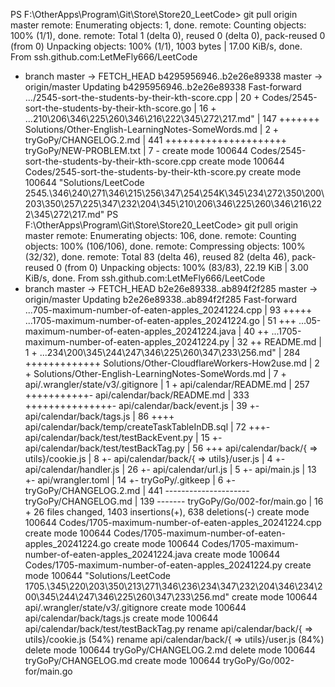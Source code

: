 <!--
 * @Author: LetMeFly
 * @Date: 2024-12-25 00:12:36
 * @LastEditors: LetMeFly.xyz
 * @LastEditTime: 2024-12-25 00:12:36
-->
PS F:\OtherApps\Program\Git\Store\Store20_LeetCode> git pull origin master
remote: Enumerating objects: 1, done.
remote: Counting objects: 100% (1/1), done.
remote: Total 1 (delta 0), reused 0 (delta 0), pack-reused 0 (from 0)
Unpacking objects: 100% (1/1), 1003 bytes | 17.00 KiB/s, done.
From ssh.github.com:LetMeFly666/LeetCode
 * branch                    master     -> FETCH_HEAD
   b4295956946..b2e26e89338  master     -> origin/master
Updating b4295956946..b2e26e89338
Fast-forward
 .../2545-sort-the-students-by-their-kth-score.cpp  |  20 +
 Codes/2545-sort-the-students-by-their-kth-score.go |  16 +
 ...210\206\346\225\260\346\216\222\345\272\217.md" | 147 +++++++
 Solutions/Other-English-LearningNotes-SomeWords.md |   2 +
 tryGoPy/CHANGELOG.2.md                             | 441 +++++++++++++++++++++
 tryGoPy/NEW-PROBLEM.txt                            |   7 -
 create mode 100644 Codes/2545-sort-the-students-by-their-kth-score.cpp
 create mode 100644 Codes/2545-sort-the-students-by-their-kth-score.py
 create mode 100644 "Solutions/LeetCode 2545.\346\240\271\346\215\256\347\254\254K\345\234\272\350\200\203\350\257\225\347\232\204\345\210\206\346\225\260\346\216\222\345\272\217.md"
PS F:\OtherApps\Program\Git\Store\Store20_LeetCode> git pull origin master
remote: Enumerating objects: 106, done.
remote: Counting objects: 100% (106/106), done.
remote: Compressing objects: 100% (32/32), done.
remote: Total 83 (delta 46), reused 82 (delta 46), pack-reused 0 (from 0)
Unpacking objects: 100% (83/83), 22.19 KiB | 3.00 KiB/s, done.
From ssh.github.com:LetMeFly666/LeetCode
 * branch                    master     -> FETCH_HEAD
   b2e26e89338..ab894f2f285  master     -> origin/master
Updating b2e26e89338..ab894f2f285
Fast-forward
 ...705-maximum-number-of-eaten-apples_20241224.cpp |  93 +++++        
 ...1705-maximum-number-of-eaten-apples_20241224.go |  51 +++
 ...05-maximum-number-of-eaten-apples_20241224.java |  40 ++
 ...1705-maximum-number-of-eaten-apples_20241224.py |  32 ++
 README.md                                          |   1 +
 ...234\200\345\244\247\346\225\260\347\233\256.md" | 284 +++++++++++++
 Solutions/Other-CloudflareWorkers-How2use.md       |   2 +
 Solutions/Other-English-LearningNotes-SomeWords.md |   7 +
 api/.wrangler/state/v3/.gitignore                  |   1 +
 api/calendar/README.md                             | 257 +++++++++++- 
 api/calendar/back/README.md                        | 333 +++++++++++++++-
 api/calendar/back/event.js                         |  39 +-
 api/calendar/back/tags.js                          |  86 ++++
 api/calendar/back/temp/createTaskTableInDB.sql     |  72 +++-
 api/calendar/back/test/testBackEvent.py            |  15 +-
 api/calendar/back/test/testBackTag.py              |  56 +++
 api/calendar/back/{ => utils}/cookie.js            |   8 +-
 api/calendar/back/{ => utils}/user.js              |   4 +-
 api/calendar/handler.js                            |  26 +-
 api/calendar/url.js                                |   5 +-
 api/main.js                                        |  13 +-
 api/wrangler.toml                                  |  14 +-
 tryGoPy/.gitkeep                                   |   6 +-
 tryGoPy/CHANGELOG.2.md                             | 441 ---------------------
 tryGoPy/CHANGELOG.md                               | 139 -------
 tryGoPy/Go/002-for/main.go                         |  16 +
 26 files changed, 1403 insertions(+), 638 deletions(-)
 create mode 100644 Codes/1705-maximum-number-of-eaten-apples_20241224.cpp
 create mode 100644 Codes/1705-maximum-number-of-eaten-apples_20241224.go
 create mode 100644 Codes/1705-maximum-number-of-eaten-apples_20241224.java
 create mode 100644 Codes/1705-maximum-number-of-eaten-apples_20241224.py
 create mode 100644 "Solutions/LeetCode 1705.\345\220\203\350\213\271\346\236\234\347\232\204\346\234\200\345\244\247\346\225\260\347\233\256.md"
 create mode 100644 api/.wrangler/state/v3/.gitignore
 create mode 100644 api/calendar/back/tags.js
 create mode 100644 api/calendar/back/test/testBackTag.py
 rename api/calendar/back/{ => utils}/cookie.js (54%)
 rename api/calendar/back/{ => utils}/user.js (84%)
 delete mode 100644 tryGoPy/CHANGELOG.2.md
 delete mode 100644 tryGoPy/CHANGELOG.md
 create mode 100644 tryGoPy/Go/002-for/main.go